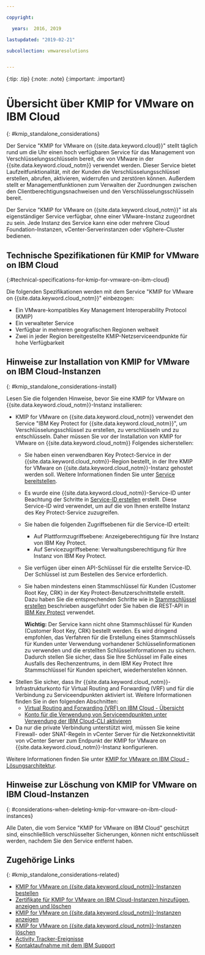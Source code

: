 ```yaml
---

copyright:

  years:  2016, 2019

lastupdated: "2019-02-21"

subcollection: vmwaresolutions


---
```


{:tip: .tip}
{:note: .note}
{:important: .important}

# Übersicht über KMIP for VMware on IBM Cloud
{: #kmip_standalone_considerations}

Der Service "KMIP for VMware on {{site.data.keyword.cloud}}" stellt täglich rund um die Uhr einen hoch verfügbaren Service für das Management von Verschlüsselungsschlüsseln bereit, die von VMware in der {{site.data.keyword.cloud_notm}} verwendet werden. Dieser Service bietet Laufzeitfunktionalität, mit der Kunden die Verschlüsselungsschlüssel erstellen, abrufen, aktivieren, widerrufen und zerstören können. Außerdem stellt er Managementfunktionen zum Verwalten der Zuordnungen zwischen den Clientberechtigungsnachweisen und den Verschlüsselungsschlüsseln bereit.

Der Service "KMIP for VMware on {{site.data.keyword.cloud_notm}}" ist als eigenständiger Service verfügbar, ohne einer VMware-Instanz zugeordnet zu sein. Jede Instanz des Service kann eine oder mehrere Cloud Foundation-Instanzen, vCenter-Serverinstanzen oder vSphere-Cluster bedienen.

## Technische Spezifikationen für KMIP for VMware on IBM Cloud
{:#technical-specifications-for-kmip-for-vmware-on-ibm-cloud}

Die folgenden Spezifikationen werden mit dem Service "KMIP for VMware on {{site.data.keyword.cloud_notm}}" einbezogen:

* Ein VMware-kompatibles Key Management Interoperability Protocol (KMIP)
* Ein verwalteter Service
* Verfügbar in mehreren geografischen Regionen weltweit
* Zwei in jeder Region bereitgestellte KMIP-Netzserviceendpunkte für hohe Verfügbarkeit

## Hinweise zur Installation von KMIP for VMware on IBM Cloud-Instanzen
{: #kmip_standalone_considerations-install}

Lesen Sie die folgenden Hinweise, bevor Sie eine KMIP for VMware on {{site.data.keyword.cloud_notm}}-Instanz installieren:

* KMIP for VMware on {{site.data.keyword.cloud_notm}} verwendet den Service "IBM Key Protect for {{site.data.keyword.cloud_notm}}", um Verschlüsselungsschlüssel zu erstellen, zu verschlüsseln und zu entschlüsseln. Daher müssen Sie vor der Installation von KMIP for VMware on {{site.data.keyword.cloud_notm}} Folgendes sicherstellen:
   * Sie haben einen verwendbaren Key Protect-Service in der {{site.data.keyword.cloud_notm}}-Region bestellt, in der Ihre KMIP for VMware on {{site.data.keyword.cloud_notm}}-Instanz gehostet werden soll. Weitere Informationen finden Sie unter [Service bereitstellen](/docs/services/key-protect?topic=key-protect-provision).
   * Es wurde eine {{site.data.keyword.cloud_notm}}-Service-ID unter Beachtung der Schritte in [Service-ID erstellen](/docs/iam?topic=iam-serviceids) erstellt. Diese Service-ID wird verwendet, um auf die von Ihnen erstellte Instanz des Key Protect-Service zuzugreifen.
   * Sie haben die folgenden Zugriffsebenen für die Service-ID erteilt:
      * Auf Plattformzugriffsebene: Anzeigeberechtigung für Ihre Instanz von IBM Key Protect.
      * Auf Servicezugriffsebene: Verwaltungsberechtigung für Ihre Instanz von IBM Key Protect.
   * Sie verfügen über einen API-Schlüssel für die erstellte Service-ID. Der Schlüssel ist zum Bestellen des Service erforderlich.
   * Sie haben mindestens einen Stammschlüssel für Kunden (Customer Root Key, CRK) in der Key Protect-Benutzerschnittstelle erstellt. Dazu haben Sie die entsprechenden Schritte wie in [Stammschlüssel erstellen](/docs/services/keymgmt/keyprotect_create_root.html) beschrieben ausgeführt oder Sie haben die REST-API in [IBM Key Protect](https://cloud.ibm.com/apidocs/key-protect) verwendet.

     **Wichtig:** Der Service kann nicht ohne Stammschlüssel für Kunden (Customer Root Key, CRK) bestellt werden. Es wird dringend empfohlen, das Verfahren für die Erstellung eines Stammschlüssels für Kunden unter Verwendung vorhandener Schlüsselinformationen zu verwenden und die erstellten Schlüsselinformationen zu sichern. Dadurch stellen Sie sicher, dass Sie Ihre Schlüssel im Falle eines Ausfalls des Rechenzentrums, in dem IBM Key Protect Ihre Stammschlüssel für Kunden speichert, wiederherstellen können.
* Stellen Sie sicher, dass Ihr {{site.data.keyword.cloud_notm}}-Infrastrukturkonto für Virtual Routing and Forwarding (VRF) und für die Verbindung zu Serviceendpunkten aktiviert ist. Weitere Informationen finden Sie in den folgenden Abschnitten:
   * [Virtual Routing and Forwarding (VRF) on IBM Cloud - Übersicht](/docs/infrastructure/direct-link?topic=direct-link-overview-of-virtual-routing-and-forwarding-vrf-on-ibm-cloud)
   * [Konto für die Verwendung von Serviceendpunkten unter Verwendung der IBM Cloud-CLI aktivieren](/docs/services/service-endpoint?topic=services/service-endpoint-getting-started#getting-started)
* Da nur die private Verbindung unterstützt wird, müssen Sie keine Firewall- oder SNAT-Regeln in vCenter Server für die Netzkonnektivität von vCenter Server zum Endpunkt der KMIP for VMware on {{site.data.keyword.cloud_notm}}-Instanz konfigurieren.

Weitere Informationen finden Sie unter [KMIP for VMware on IBM Cloud - Lösungsarchitektur](/docs/services/vmwaresolutions/archiref/kmip?topic=vmware-solutions-kmip-overview).

## Hinweise zur Löschung von KMIP for VMware on IBM Cloud-Instanzen
{: #considerations-when-deleting-kmip-for-vmware-on-ibm-cloud-instances}

Alle Daten, die vom Service "KMIP for VMware on IBM Cloud" geschützt sind, einschließlich verschlüsselter Sicherungen, können nicht entschlüsselt werden, nachdem Sie den Service entfernt haben.

## Zugehörige Links
{: #kmip_standalone_considerations-related}

* [KMIP for VMware on {{site.data.keyword.cloud_notm}}-Instanzen bestellen](/docs/services/vmwaresolutions/services?topic=vmware-solutions-kmip_standalone_ordering)
* [Zertifikate für KMIP for VMware on IBM Cloud-Instanzen hinzufügen, anzeigen und löschen](/docs/services/vmwaresolutions/services?topic=vmware-solutions-kmip_standalone_addingdeletingcert)
* [KMIP for VMware on {{site.data.keyword.cloud_notm}}-Instanzen anzeigen](/docs/services/vmwaresolutions/services?topic=vmware-solutions-kmip_standalone_viewing)
* [KMIP for VMware on {{site.data.keyword.cloud_notm}}-Instanzen löschen](/docs/services/vmwaresolutions/services?topic=vmware-solutions-kmip_standalone_deleting)
* [Activity Tracker-Ereignisse](/docs/services/vmwaresolutions/vmonic?topic=vmware-solutions-at-events)
* [Kontaktaufnahme mit dem IBM Support](/docs/services/vmwaresolutions/vmonic?topic=vmware-solutions-trbl_support)
